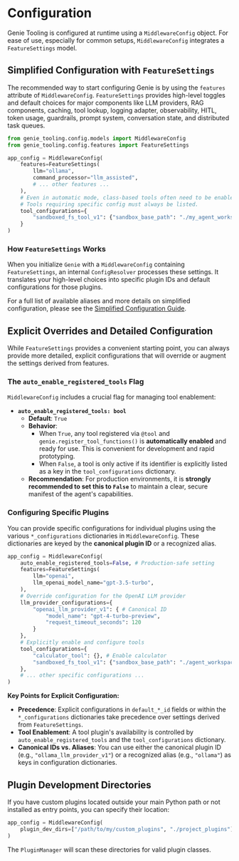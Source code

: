 # Configuration

Genie Tooling is configured at runtime using a `MiddlewareConfig` object. For ease of use, especially for common setups, `MiddlewareConfig` integrates a `FeatureSettings` model.

## Simplified Configuration with `FeatureSettings`

The recommended way to start configuring Genie is by using the `features` attribute of `MiddlewareConfig`. `FeatureSettings` provides high-level toggles and default choices for major components like LLM providers, RAG components, caching, tool lookup, logging adapter, observability, HITL, token usage, guardrails, prompt system, conversation state, and distributed task queues.

```python
from genie_tooling.config.models import MiddlewareConfig
from genie_tooling.config.features import FeatureSettings

app_config = MiddlewareConfig(
    features=FeatureSettings(
        llm="ollama",
        command_processor="llm_assisted",
        # ... other features ...
    ),
    # Even in automatic mode, class-based tools often need to be enabled.
    # Tools requiring specific config must always be listed.
    tool_configurations={
        "sandboxed_fs_tool_v1": {"sandbox_base_path": "./my_agent_workspace"}
    }
)
```

### How `FeatureSettings` Works

When you initialize `Genie` with a `MiddlewareConfig` containing `FeatureSettings`, an internal `ConfigResolver` processes these settings. It translates your high-level choices into specific plugin IDs and default configurations for those plugins.

For a full list of available aliases and more details on simplified configuration, please see the [Simplified Configuration Guide](simplified_configuration.md).

## Explicit Overrides and Detailed Configuration

While `FeatureSettings` provides a convenient starting point, you can always provide more detailed, explicit configurations that will override or augment the settings derived from features.

### The `auto_enable_registered_tools` Flag

`MiddlewareConfig` includes a crucial flag for managing tool enablement:

*   **`auto_enable_registered_tools: bool`**
    *   **Default**: `True`
    *   **Behavior**:
        *   When `True`, any tool registered via `@tool` and `genie.register_tool_functions()` is **automatically enabled** and ready for use. This is convenient for development and rapid prototyping.
        *   When `False`, a tool is only active if its identifier is explicitly listed as a key in the `tool_configurations` dictionary.
    *   **Recommendation**: For production environments, it is **strongly recommended to set this to `False`** to maintain a clear, secure manifest of the agent's capabilities.

### Configuring Specific Plugins

You can provide specific configurations for individual plugins using the various `*_configurations` dictionaries in `MiddlewareConfig`. These dictionaries are keyed by the **canonical plugin ID** or a recognized alias.

```python
app_config = MiddlewareConfig(
    auto_enable_registered_tools=False, # Production-safe setting
    features=FeatureSettings(
        llm="openai",
        llm_openai_model_name="gpt-3.5-turbo", 
    ),
    # Override configuration for the OpenAI LLM provider
    llm_provider_configurations={
        "openai_llm_provider_v1": { # Canonical ID
            "model_name": "gpt-4-turbo-preview", 
            "request_timeout_seconds": 120
        }
    },
    # Explicitly enable and configure tools
    tool_configurations={
        "calculator_tool": {}, # Enable calculator
        "sandboxed_fs_tool_v1": {"sandbox_base_path": "./agent_workspace"}
    },
    # ... other specific configurations ...
)
```

**Key Points for Explicit Configuration:**

*   **Precedence**: Explicit configurations in `default_*_id` fields or within the `*_configurations` dictionaries take precedence over settings derived from `FeatureSettings`.
*   **Tool Enablement**: A tool plugin's availability is controlled by `auto_enable_registered_tools` and the `tool_configurations` dictionary.
*   **Canonical IDs vs. Aliases**: You can use either the canonical plugin ID (e.g., `"ollama_llm_provider_v1"`) or a recognized alias (e.g., `"ollama"`) as keys in configuration dictionaries.

## Plugin Development Directories

If you have custom plugins located outside your main Python path or not installed as entry points, you can specify their location:

```python
app_config = MiddlewareConfig(
    plugin_dev_dirs=["/path/to/my/custom_plugins", "./project_plugins"]
)
```
The `PluginManager` will scan these directories for valid plugin classes.
